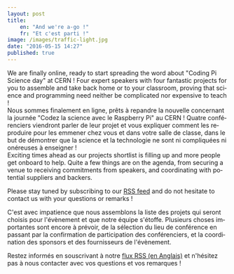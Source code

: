 ```yaml
---
layout: post
title:
    en: "And we're a-go !"
    fr: "Et c'est parti !"
image: /images/traffic-light.jpg
date: "2016-05-15 14:27"
published: true
---
```

<div class="langjs" lang="en">
We are finally online, ready to start spreading the word about "Coding Pi Science day" at CERN !
Four expert speakers with four fantastic projects for you to assemble and take back home or to your classroom, 
proving that science and programming need neither be complicated nor expensive to teach !
</div>

<div class="langjs" lang="fr">
Nous sommes finalement en ligne, pr&ecirc;ts &agrave; repandre la nouvelle concernant la journ&eacute;e &quot;Codez la science avec le Raspberry Pi&quot; au CERN !
Quatre conf&eacute;renciers viendront parler de leur projet et vous expliquer comment les reproduire pour les emmener chez vous et dans votre salle de classe,
dans le but de d&eacute;montrer que la science et la technologie ne sont ni compliqu&eacute;es ni on&eacute;reuses &agrave; enseigner !
</div>

<!--more-->

<div class="langjs" lang="en">
Exciting times ahead as our projects shortlist is filling up and more people get onboard to help.
Quite a few things are on the agenda, from securing a venue to receiving commitments from speakers, 
and coordinating with potential suppliers and backers.

Please stay tuned by subscribing to our [RSS feed](${site.url}/rss) and do not hesitate to contact us with your
questions or remarks !
</div>

<div class="langjs" lang="fr">
C'est avec impatience que nous assemblons la liste des projets qui seront choisis pour l'&eacute;v&egrave;nement et que notre &eacute;quipe s'&eacute;toffe.
Plusieurs choses importantes sont encore &agrave; pr&eacute;voir, de la s&eacute;lection du lieu de conf&eacute;rence en passant par la confirmation de participation des conf&eacute;renciers,
et la coordination des sponsors et des fournisseurs de l'&eacute;v&egrave;nement.

Restez inform&eacute;s en souscrivant &agrave; notre [flux RSS (en Anglais)](${site.url}/rss) et n'h&eacute;sitez pas &agrave; nous contacter avec vos questions et vos remarques !
</div>
